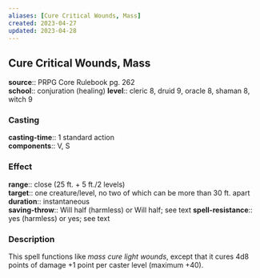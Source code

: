 ```yaml
---
aliases: [Cure Critical Wounds, Mass]
created: 2023-04-27
updated: 2023-04-28
---
```


## Cure Critical Wounds, Mass

**source**:: PRPG Core Rulebook pg. 262  
**school**:: conjuration (healing)
**level**:: cleric 8, druid 9, oracle 8, shaman 8, witch 9

### Casting

**casting-time**:: 1 standard action  
**components**:: V, S

### Effect

**range**:: close (25 ft. + 5 ft./2 levels)  
**target**:: one creature/level, no two of which can be more than 30 ft. apart  
**duration**:: instantaneous  
**saving-throw**:: Will half (harmless) or Will half; see text
**spell-resistance**:: yes (harmless) or yes; see text

### Description

This spell functions like *mass cure light wounds*, except that it cures 4d8 points of damage +1 point per caster level (maximum +40).
